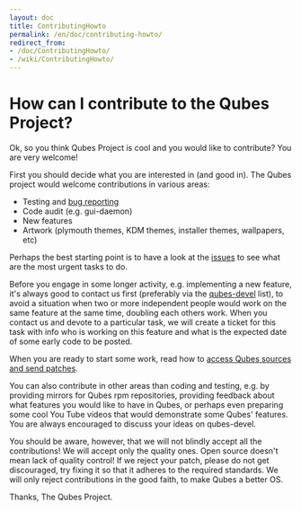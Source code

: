 ```yaml
---
layout: doc
title: ContributingHowto
permalink: /en/doc/contributing-howto/
redirect_from:
- /doc/ContributingHowto/
- /wiki/ContributingHowto/
---
```


How can I contribute to the Qubes Project?
==========================================

Ok, so you think Qubes Project is cool and you would like to contribute? You are very welcome!

First you should decide what you are interested in (and good in). The Qubes project would welcome contributions in various areas:

-   Testing and [bug reporting](/en/doc/bug-reporting-guide/)
-   Code audit (e.g. gui-daemon)
-   New features
-   Artwork (plymouth themes, KDM themes, installer themes, wallpapers, etc)

Perhaps the best starting point is to have a look at the [issues](https://github.com/QubesOS/qubes-issues/issues) to see what are the most urgent tasks to do.

Before you engage in some longer activity, e.g. implementing a new feature, it's always good to contact us first (preferably via the [qubes-devel](/en/doc/qubes-lists/) list), to avoid a situation when two or more independent people would work on the same feature at the same time, doubling each others work. When you contact us and devote to a particular task, we will create a ticket for this task with info who is working on this feature and what is the expected date of some early code to be posted.

When you are ready to start some work, read how to [access Qubes sources and send patches](/en/doc/source-code/).

You can also contribute in other areas than coding and testing, e.g. by providing mirrors for Qubes rpm repositories, providing feedback about what features you would like to have in Qubes, or perhaps even preparing some cool You Tube videos that would demonstrate some Qubes' features. You are always encouraged to discuss your ideas on qubes-devel.

You should be aware, however, that we will not blindly accept all the contributions! We will accept only the quality ones. Open source doesn't mean lack of quality control! If we reject your patch, please do not get discouraged, try fixing it so that it adheres to the required standards. We will only reject contributions in the good faith, to make Qubes a better OS.

Thanks, The Qubes Project.
